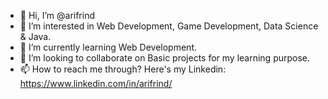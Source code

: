 - 👋 Hi, I’m @arifrind
- 👀 I’m interested in Web Development, Game Development, Data Science & Java.
- 🌱 I’m currently learning Web Development.
- 💞️ I’m looking to collaborate on Basic projects for my learning purpose.
- 📫 How to reach me through? Here's my Linkedin: https://www.linkedin.com/in/arifrind/
<!---
arifrind/arifrind is a ✨ special ✨ repository because its `README.md` (this file) appears on your GitHub profile.
You can click the Preview link to take a look at your changes.
--->
